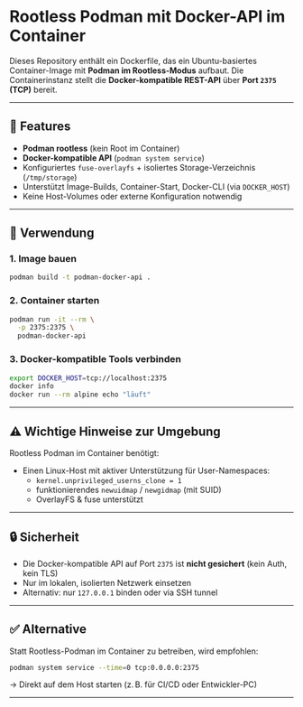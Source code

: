 # Rootless Podman mit Docker-API im Container

Dieses Repository enthält ein Dockerfile, das ein Ubuntu-basiertes Container-Image mit **Podman im Rootless-Modus** aufbaut. Die Containerinstanz stellt die **Docker-kompatible REST-API** über **Port `2375` (TCP)** bereit.

---

## 🔧 Features

- **Podman rootless** (kein Root im Container)
- **Docker-kompatible API** (`podman system service`)
- Konfiguriertes `fuse-overlayfs` + isoliertes Storage-Verzeichnis (`/tmp/storage`)
- Unterstützt Image-Builds, Container-Start, Docker-CLI (via `DOCKER_HOST`)
- Keine Host-Volumes oder externe Konfiguration notwendig

---

## 🚀 Verwendung

### 1. Image bauen

```bash
podman build -t podman-docker-api .
```

### 2. Container starten

```bash
podman run -it --rm \
  -p 2375:2375 \
  podman-docker-api
```

### 3. Docker-kompatible Tools verbinden

```bash
export DOCKER_HOST=tcp://localhost:2375
docker info
docker run --rm alpine echo "läuft"
```

---

## ⚠ Wichtige Hinweise zur Umgebung

Rootless Podman im Container benötigt:

- Einen Linux-Host mit aktiver Unterstützung für User-Namespaces:
  - `kernel.unprivileged_userns_clone = 1`
  - funktionierendes `newuidmap` / `newgidmap` (mit SUID)
  - OverlayFS & fuse unterstützt

---

## 🔒 Sicherheit

- Die Docker-kompatible API auf Port `2375` ist **nicht gesichert** (kein Auth, kein TLS)
- Nur im lokalen, isolierten Netzwerk einsetzen
- Alternativ: nur `127.0.0.1` binden oder via SSH tunnel

---

## ✅ Alternative

Statt Rootless-Podman im Container zu betreiben, wird empfohlen:

```bash
podman system service --time=0 tcp:0.0.0.0:2375
```

→ Direkt auf dem Host starten (z. B. für CI/CD oder Entwickler-PC)

---
